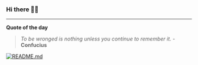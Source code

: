 ### Hi there 👋🏻


---

**Quote of the day**

> *To be wronged is nothing unless you continue to remember it.* - **Confucius** 

[![README.md](https://github.com/marcolovazzano/marcolovazzano/actions/workflows/readme.yml/badge.svg?branch=main)](https://github.com/marcolovazzano/marcolovazzano/actions/workflows/readme.yml)
